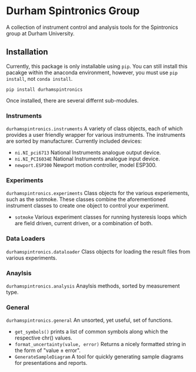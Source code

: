 # Durham Spintronics Group
A collection of instrument control and analysis tools for the Spintronics group at Durham University.

## Installation
Currently, this package is only installable using ```pip```. You can still install this pacakge within the anaconda environment, however, you must use ```pip install```, not ```conda install```.
```
pip install durhamspintronics
```
Once installed, there are several differnt sub-modules.

### Instruments
```durhamspintronics.instruments``` 
A variety of class objects, each of which provides a user friendly wrapper for various instruments. The instruments are sorted by manufacturer. Currently included devices:
* ```ni.NI_pci6713``` National Instruments analogue output device.
* ```ni.NI_PCI6034E``` National Instruments analogue input device.
* ```newport.ESP300``` Newport motion controller, model ESP300.

### Experiments
```durhamspintronics.experiments``` 
Class objects for the various experiements, such as the sotmoke. These classes combine the aforementioned instrument classes to create one object to control your experiment.
* ```sotmoke``` Various experiment classes for running hysteresis loops which are field driven, current driven, or a combination of both.
### Data Loaders
```durhamspintronics.dataloader``` 
Class objects for loading the result files from various experiments.

### Anaylsis
```durhamspintronics.analysis``` 
Anaylsis methods, sorted by measurement type.

### General
```durhamspintronics.general``` 
An unsorted, yet useful, set of functions.
* ```get_symbols()``` prints a list of common symbols along which the respective chr() values.
* ```format_uncertainty(value, error)``` Returns a nicely formatted string in the form of "value ± error".
* ```GenerateSampleDiagram``` A tool for quickly generating sample diagrams for presentations and reports.
